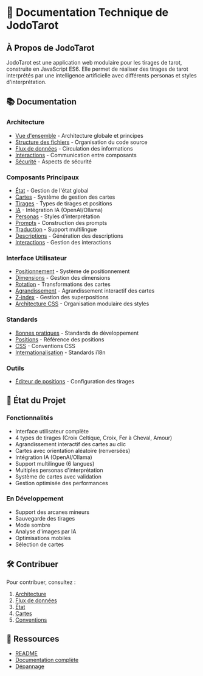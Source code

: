 # 🔮 Documentation Technique de JodoTarot

## À Propos de JodoTarot

JodoTarot est une application web modulaire pour les tirages de tarot, construite en JavaScript ES6. Elle permet de réaliser des tirages de tarot interprétés par une intelligence artificielle avec différents personas et styles d'interprétation.

## 📚 Documentation

### Architecture
- [Vue d'ensemble](architecture/vue-ensemble.md) - Architecture globale et principes
- [Structure des fichiers](architecture/structure-fichiers.md) - Organisation du code source
- [Flux de données](architecture/flux-donnees.md) - Circulation des informations
- [Interactions](architecture/interactions-composants.md) - Communication entre composants
- [Sécurité](architecture/securite.md) - Aspects de sécurité

### Composants Principaux
- [État](composants/state-manager.md) - Gestion de l'état global
- [Cartes](composants/cards.md) - Système de gestion des cartes
- [Tirages](composants/spreads.md) - Types de tirages et positions
- [IA](composants/integration-ia.md) - Intégration IA (OpenAI/Ollama)
- [Personas](composants/personas.md) - Styles d'interprétation
- [Prompts](composants/construction-prompts.md) - Construction des prompts
- [Traduction](composants/traduction.md) - Support multilingue
- [Descriptions](composants/reading-description-generator.md) - Génération des descriptions
- [Interactions](composants/interactions-utilisateur.md) - Gestion des interactions

### Interface Utilisateur
- [Positionnement](ui/positionnement-cartes.md) - Système de positionnement
- [Dimensions](ui/dimensions-cartes.md) - Gestion des dimensions
- [Rotation](ui/rotation-cartes.md) - Transformations des cartes
- [Agrandissement](ui/agrandissement-cartes.md) - Agrandissement interactif des cartes
- [Z-index](ui/z-index.md) - Gestion des superpositions
- [Architecture CSS](standards/css-naming-conventions.md#organisation-des-fichiers) - Organisation modulaire des styles

### Standards
- [Bonnes pratiques](standards/bonnes-pratiques.md) - Standards de développement
- [Positions](standards/card-positions.md) - Référence des positions
- [CSS](standards/css-naming-conventions.md) - Conventions CSS
- [Internationalisation](standards/internationalisation.md) - Standards i18n

### Outils
- [Éditeur de positions](tools/spread-editor.md) - Configuration des tirages

## 🔄 État du Projet

### Fonctionnalités
- Interface utilisateur complète
- 4 types de tirages (Croix Celtique, Croix, Fer à Cheval, Amour)
- Agrandissement interactif des cartes au clic
- Cartes avec orientation aléatoire (renversées)
- Intégration IA (OpenAI/Ollama)
- Support multilingue (6 langues)
- Multiples personas d'interprétation
- Système de cartes avec validation
- Gestion optimisée des performances

### En Développement
- Support des arcanes mineurs
- Sauvegarde des tirages
- Mode sombre
- Analyse d'images par IA
- Optimisations mobiles
- Sélection de cartes

## 🛠️ Contribuer

Pour contribuer, consultez :
1. [Architecture](architecture/vue-ensemble.md)
2. [Flux de données](architecture/flux-donnees.md)
3. [État](composants/state-manager.md)
4. [Cartes](composants/cards.md)
5. [Conventions](standards/bonnes-pratiques.md)

## 🔗 Ressources
- [README](../README.md)
- [Documentation complète](README.md)
- [Dépannage](troubleshooting.md) 